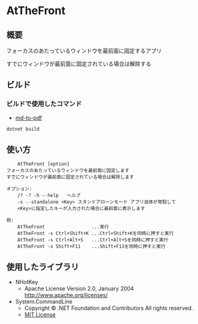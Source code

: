 # AtTheFront

## 概要

フォーカスのあたっているウィンドウを最前面に固定するアプリ

すでにウィンドウが最前面に固定されている場合は解除する

## ビルド

### ビルドで使用したコマンド

* [md-to-pdf](https://github.com/simonhaenisch/md-to-pdf)

```bash
dotnet build
```

## 使い方

```text
    AtTheFront [option]
フォーカスのあたっているウィンドウを最前面に固定します
すでにウィンドウが最前面に固定されている場合は解除します

オプション:
    /? -? -h --help   ヘルプ
    -s --standalone <Key> スタンドアローンモード アプリ自体が常駐して
    <Key>に指定したキーが入力された場合に最前面に表示します

例:
    AtTheFront                 ...実行
    AtTheFront -s Ctrl+Shift+K ...Ctrl+Shift+Kを同時に押すと実行
    AtTheFront -s Ctrl+Alt+S   ...Ctrl+Alt+Sを同時に押すと実行
    AtTheFront -s Shift+F11    ...Shift+F11を同時に押すと実行
```

## 使用したライブラリ

* NHotKey
  * Apache License Version 2.0, January 2004 <http://www.apache.org/licenses/>
* System.CommandLine
  * Copyright © .NET Foundation and Contributors All rights reserved.
  * [MIT License](https://github.com/dotnet/command-line-api/blob/main/LICENSE.md)
